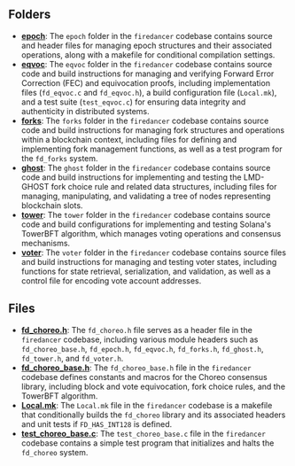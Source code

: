 ## Folders
- **[epoch](choreo/epoch.driver.md)**: The `epoch` folder in the `firedancer` codebase contains source and header files for managing epoch structures and their associated operations, along with a makefile for conditional compilation settings.
- **[eqvoc](choreo/eqvoc.driver.md)**: The `eqvoc` folder in the `firedancer` codebase contains source code and build instructions for managing and verifying Forward Error Correction (FEC) and equivocation proofs, including implementation files (`fd_eqvoc.c` and `fd_eqvoc.h`), a build configuration file (`Local.mk`), and a test suite (`test_eqvoc.c`) for ensuring data integrity and authenticity in distributed systems.
- **[forks](choreo/forks.driver.md)**: The `forks` folder in the `firedancer` codebase contains source code and build instructions for managing fork structures and operations within a blockchain context, including files for defining and implementing fork management functions, as well as a test program for the `fd_forks` system.
- **[ghost](choreo/ghost.driver.md)**: The `ghost` folder in the `firedancer` codebase contains source code and build instructions for implementing and testing the LMD-GHOST fork choice rule and related data structures, including files for managing, manipulating, and validating a tree of nodes representing blockchain slots.
- **[tower](choreo/tower.driver.md)**: The `tower` folder in the `firedancer` codebase contains source code and build configurations for implementing and testing Solana's TowerBFT algorithm, which manages voting operations and consensus mechanisms.
- **[voter](choreo/voter.driver.md)**: The `voter` folder in the `firedancer` codebase contains source files and build instructions for managing and testing voter states, including functions for state retrieval, serialization, and validation, as well as a control file for encoding vote account addresses.

## Files
- **[fd_choreo.h](choreo/fd_choreo.h.driver.md)**: The `fd_choreo.h` file serves as a header file in the `firedancer` codebase, including various module headers such as `fd_choreo_base.h`, `fd_epoch.h`, `fd_eqvoc.h`, `fd_forks.h`, `fd_ghost.h`, `fd_tower.h`, and `fd_voter.h`.
- **[fd_choreo_base.h](choreo/fd_choreo_base.h.driver.md)**: The `fd_choreo_base.h` file in the `firedancer` codebase defines constants and macros for the Choreo consensus library, including block and vote equivocation, fork choice rules, and the TowerBFT algorithm.
- **[Local.mk](choreo/Local.mk.driver.md)**: The `Local.mk` file in the `firedancer` codebase is a makefile that conditionally builds the `fd_choreo` library and its associated headers and unit tests if `FD_HAS_INT128` is defined.
- **[test_choreo_base.c](choreo/test_choreo_base.c.driver.md)**: The `test_choreo_base.c` file in the `firedancer` codebase contains a simple test program that initializes and halts the `fd_choreo` system.
